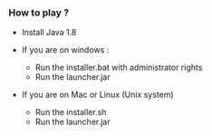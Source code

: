 ### How to play ?

- Install Java 1.8
- If you are on windows : 
	- Run the installer.bat with administrator rights 
	- Run the launcher.jar

- If you are on Mac or Linux (Unix system)
	- Run the installer.sh
	- Run the launcher.jar